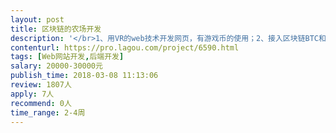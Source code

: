 ```yaml
---                
layout: post       
title: 区块链的农场开发           
description: '</br>1、用VR的web技术开发网页，有游戏币的使用；2、接入区块链BTC和ETH的接口数据；3、web浏览需要流畅；开发周期4周</br>'     
contenturl: https://pro.lagou.com/project/6590.html      
tags: [Web网站开发,后端开发]            
salary: 20000-30000元          
publish_time: 2018-03-08 11:13:06         
review: 1807人                   
apply: 7人                   
recommend: 0人                   
time_range: 2-4周              
---                 
```

